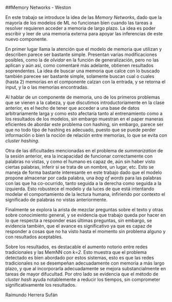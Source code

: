 ##Memory Networks - Weston

En este trabajo se introduce la idea de las _Memory Networks_, dado que la mayoría de los modelos de ML no funcionan bien cuando las tareas a resolver requieren acceder a memoria de largo plazo. La idea es poder escribir y leer de una memoria externa para apoyar las inferencias de este nuevo componente.

En primer lugar llama la atención que el modelo de memoria que utilizan y describen parece ser bastante simple. Presentan varias modificaciones posibles, como la de _olvidar_ en la función de generalización, pero no las aplican y aún así, como comentaré más adelante, obtienen resultados soprendentes. La idea de buscar una memoria que calce con lo buscado también parecee ser bastante simple, solamente buscan cual o cuales (hasta 2) memorias en el componente calzan con la entrada, y se retorna el input, y la o las memorias encontradas.

Al hablar de un componente de memoria, uno de los primeros problemas que se vienen a la cabeza, y que discutimos introductoriamente en la clase anterior, es el hecho de tener que acceder a una base de datos arbitrariamente larga y como esto afectaría tanto al entrenamiento como a los resultados de los modelos, sin embargo muestran en el paper maneras eficientes de abordar este problema con hashing, sin embargo, parece ser que no todo tipo de hashing es adecuado, puesto que se puede perder información o bien la noción de relación entre memorias, lo que se evita con _cluster hashing_.

Otra de las dificultades mencionadas en el problema de _summarization_ de la sesión anterior, era la incapacidad de funcionar correctamente con palabras no vistas, y como el humano es capaz de, aún sin haber visto ciertas palabras, inferir si se trata de un nombre, un lugar, etc. Esto se maneja de forma bastante interesante en este trabajo dado que el modelo propone almacenar por cada palabra, una _bag of words_ para las palabras con las que ha co-ocurrido, tanto seguida a la derecha como seguida a la izquierda. Esto robustece el modelo y da luces de que está intentando modelar el comportamiento de la lectura humana, infiriendo por contexto el significado de palabras no vistas anteriormente.

Finalmente se explora la arista de mezclar preguntas sobre el texto y otras sobre conocimiento general, y se evidencia que trabajo queda por hacer en lo que respecta a responder esas últimas preguntas, sin embargo, se evidencia también, que el avance es significativo ya que es capaz de responder a cosas que no ha visto hasta el momento sin problema alguno y con resultados aceptables.

Sobre los resultados, es destacable el aumento notorio entre redes tradicionales y las MemNN con _k=2_. Esto muestra que el problema detectado es bien abordado por estos sistemas, esto es que las redes tradicionales no se desempeñan adecuadamente con memoria a más largo plazo, y que al incorporarla adecuadamente se mejora substancialmente en tareas de mayor difucultad. Por otro lado se evidencia que el método de _cluster hash_ ayuda notablemente a reducir los tiempos, sin comprometer significativamente los resultados.

Raimundo Herrera Sufán